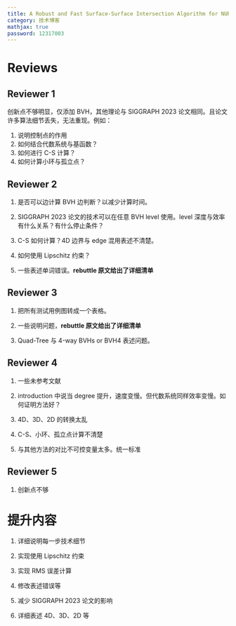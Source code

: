 ```yaml
---
title: A Robust and Fast Surface-Surface Intersection Algorithm for NURBS Rebuttal 分析
category: 技术博客
mathjax: true
password: 12317003
---
```


# Reviews

## Reviewer 1

创新点不够明显，仅添加 BVH，其他理论与 SIGGRAPH 2023 论文相同。且论文许多算法细节丢失，无法重现。例如：

1. 说明控制点的作用
2. 如何结合代数系统与基函数？
3. 如何进行 C-S 计算？
4. 如何计算小环与孤立点？

## Reviewer 2

1. 是否可以边计算 BVH 边判断？以减少计算时间。

2. SIGGRAPH 2023 论文的技术可以在任意 BVH level 使用。level 深度与效率有什么关系？有什么停止条件？

3. C-S 如何计算？4D 边界与 edge 混用表述不清楚。

4. 如何使用 Lipschitz 约束？

5. 一些表述单词错误。**rebuttle 原文给出了详细清单**


## Reviewer 3

1. 把所有测试用例图转成一个表格。

2. 一些说明问题，**rebuttle 原文给出了详细清单**

3. Quad-Tree 与 4-way BVHs or BVH4 表述问题。

## Reviewer 4

1. 一些未参考文献

2. introduction 中说当 degree 提升，速度变慢。但代数系统同样效率变慢。如何证明方法好？

3. 4D、3D、2D 的转换太乱

4. C-S、小环、孤立点计算不清楚

5. 与其他方法的对比不可控变量太多。统一标准

## Reviewer 5

1. 创新点不够

# 提升内容

1. 详细说明每一步技术细节

2. 实现使用 Lipschitz 约束

3. 实现 RMS 误差计算

4. 修改表述错误等

5. 减少 SIGGRAPH 2023 论文的影响

6. 详细表述 4D、3D、2D 等